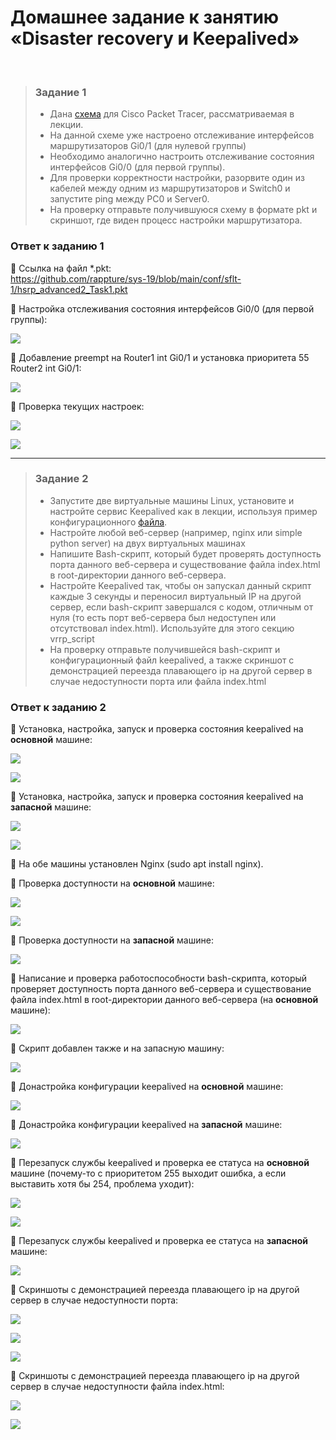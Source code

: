 # Домашнее задание к занятию «Disaster recovery и Keepalived»
<br>

> ### Задание 1
> *	Дана [схема](https://github.com/netology-code/sflt-homeworks/blob/main/1/hsrp_advanced.pkt) для Cisco Packet Tracer, рассматриваемая в лекции.
> *	На данной схеме уже настроено отслеживание интерфейсов маршрутизаторов Gi0/1 (для нулевой группы)
> *	Необходимо аналогично настроить отслеживание состояния интерфейсов Gi0/0 (для первой группы).
> *	Для проверки корректности настройки, разорвите один из кабелей между одним из маршрутизаторов и Switch0 и запустите ping между PC0 и Server0.
> *	На проверку отправьте получившуюся схему в формате pkt и скриншот, где виден процесс настройки маршрутизатора.
>
### Ответ к заданию 1
:large_blue_diamond:	Ссылка на файл *.pkt:  
https://github.com/rappture/sys-19/blob/main/conf/sflt-1/hsrp_advanced2_Task1.pkt

:large_blue_diamond:	Настройка отслеживания состояния интерфейсов Gi0/0 (для первой группы):

<kbd><img src="/img/sflt-1.1.1.png"></kbd>

:large_blue_diamond:	Добавление preempt на Router1 int Gi0/1 и установка приоритета 55 Router2 int Gi0/1:

<kbd><img src="/img/sflt-1.1.2.png"></kbd>

:large_blue_diamond:	Проверка текущих настроек:

<kbd><img src="/img/sflt-1.1.3.png"></kbd>

<kbd><img src="/img/sflt-1.1.4.png"></kbd>

---

> ### Задание 2
> *	Запустите две виртуальные машины Linux, установите и настройте сервис Keepalived как в лекции, используя пример конфигурационного [файла](https://github.com/netology-code/sflt-homeworks/blob/main/1/keepalived-simple.conf).
> *	Настройте любой веб-сервер (например, nginx или simple python server) на двух виртуальных машинах
> *	Напишите Bash-скрипт, который будет проверять доступность порта данного веб-сервера и существование файла index.html в root-директории данного веб-сервера.
> *	Настройте Keepalived так, чтобы он запускал данный скрипт каждые 3 секунды и переносил виртуальный IP на другой сервер, если bash-скрипт завершался с кодом, отличным от нуля (то есть порт веб-сервера был недоступен или отсутствовал index.html). Используйте для этого секцию vrrp_script
> *	На проверку отправьте получившейся bash-скрипт и конфигурационный файл keepalived, а также скриншот с демонстрацией переезда плавающего ip на другой сервер в случае недоступности порта или файла index.html
>
### Ответ к заданию 2
:large_blue_diamond:	Установка, настройка, запуск и проверка состояния keepalived на **основной** машине:

<kbd><img src="/img/sflt-1.2.1.png"></kbd>

<kbd><img src="/img/sflt-1.2.2.png"></kbd>

:large_blue_diamond:	Установка, настройка, запуск и проверка состояния keepalived на **запасной** машине:

<kbd><img src="/img/sflt-1.2.3.png"></kbd>

<kbd><img src="/img/sflt-1.2.4.png"></kbd>

:large_blue_diamond:	На обе машины установлен Nginx (sudo apt install nginx). 

:large_blue_diamond:	Проверка доступности на **основной** машине:

<kbd><img src="/img/sflt-1.2.5.png"></kbd>

<kbd><img src="/img/sflt-1.2.6.png"></kbd>

:large_blue_diamond:	Проверка доступности на **запасной** машине:

<kbd><img src="/img/sflt-1.2.7.png"></kbd>

:large_blue_diamond:	Написание и проверка работоспособности bash-скрипта, который проверяет доступность порта данного веб-сервера и существование файла index.html в root-директории данного веб-сервера (на **основной** машине):

<kbd><img src="/img/sflt-1.2.8.png"></kbd>

:large_blue_diamond:	Скрипт добавлен также и на запасную машину:

<kbd><img src="/img/sflt-1.2.9.png"></kbd>

:large_blue_diamond:	Донастройка конфигурации keepalived на **основной** машине:

<kbd><img src="/img/sflt-1.2.10.png"></kbd>

:large_blue_diamond:	Донастройка конфигурации keepalived на **запасной** машине:

<kbd><img src="/img/sflt-1.2.11.png"></kbd>

:large_blue_diamond:	Перезапуск службы keepalived и проверка ее статуса на **основной** машине (почему-то с приоритетом 255 выходит ошибка, а если выставить хотя бы 254, проблема уходит):

<kbd><img src="/img/sflt-1.2.12.png"></kbd>

<kbd><img src="/img/sflt-1.2.13.png"></kbd>

:large_blue_diamond:	Перезапуск службы keepalived и проверка ее статуса на **запасной** машине:

<kbd><img src="/img/sflt-1.2.14.png"></kbd>

:large_blue_diamond:	Скриншоты с демонстрацией переезда плавающего ip на другой сервер в случае недоступности порта:

<kbd><img src="/img/sflt-1.2.15.png"></kbd>

<kbd><img src="/img/sflt-1.2.16.png"></kbd>

<kbd><img src="/img/sflt-1.2.17.png"></kbd>

:large_blue_diamond:	Скриншоты с демонстрацией переезда плавающего ip на другой сервер в случае недоступности файла index.html:

<kbd><img src="/img/sflt-1.2.18.png"></kbd>

<kbd><img src="/img/sflt-1.2.19.png"></kbd>
